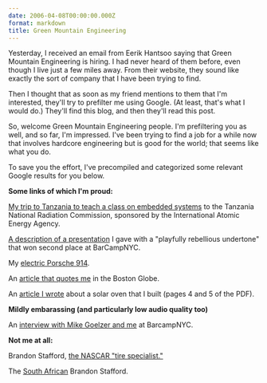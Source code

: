```yaml
---
date: 2006-04-08T00:00:00.000Z
format: markdown
title: Green Mountain Engineering
---
```


Yesterday, I received an email from Eerik Hantsoo saying that Green Mountain Engineering is hiring. I had never heard of them before, even though I live just a few miles away. From their website, they sound like exactly the sort of company that I have been trying to find.

Then I thought that as soon as my friend mentions to them that I'm interested, they'll try to prefilter me using Google. (At least, that's what I would do.) They'll find this blog, and then they'll read this post.

So, welcome Green Mountain Engineering people. I'm prefiltering you as well, and so far, I'm impressed. I've been trying to find a job for a while now that involves hardcore engineering but is good for the world; that seems like what you do.

To save you the effort, I've precompiled and categorized some relevant Google results for you below.

**Some links of which I'm proud:**

[My trip to Tanzania to teach a class on embedded systems][1] to the Tanzania National Radiation Commission, sponsored by the International Atomic Energy Agency.

[A description of a presentation][2] I gave with a "playfully rebellious undertone" that won second place at BarCampNYC.

My [electric Porsche 914][3].

An [article that quotes me][4] in the Boston Globe.

An [article I wrote][5] about a solar oven that I built (pages 4 and 5 of the PDF).

**Mildly embarassing (and particularly low audio quality too)**

An [interview with Mike Goelzer and me][6] at BarcampNYC.

**Not me at all:**

Brandon Stafford, [the NASCAR "tire specialist."][7]

The [South African][8] Brandon Stafford.

[1]: http://www.mindtribe.com/casestudy_06.html
[2]: http://www.boxesandarrows.com/view/an_open_source_conference_barcamp
[3]: http://www.austinev.org/evalbum/573.html
[4]: http://www.boston.com/news/local/massachusetts/articles/2006/02/13/the_idealists_the_optimists_and_the_world_they_share
[5]: http://www.chewonki.org/Home/S00836854-009000E0.0/Chewonki%20News%20Fall%202005.pdf
[6]: http://www.civicactions.com/node/194
[7]: http://blogs.thatsracin.com/kathyspitstop/2005/08/index.html
[8]: http://www.brandonstafford.com
